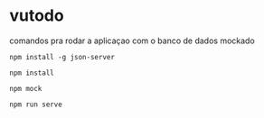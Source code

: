 # vutodo

comandos pra rodar a aplicaçao com o banco de dados mockado
```
npm install -g json-server
```
```
npm install
```
```
npm mock
```
```
npm run serve
```
